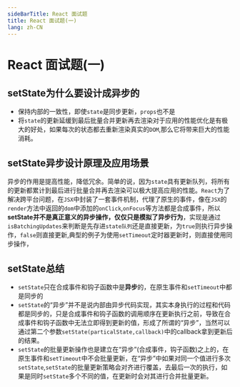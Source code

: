 ```yaml
---
sideBarTitle: React 面试题
title: React 面试题(一)
lang: zh-CN
---
```


# React 面试题(一)

## setState为什么要设计成异步的
- 保持内部的一致性，即使`state`是同步更新，`props`也不是
- 将`state`的更新延缓到最后批量合并更新再去渲染对于应用的性能优化是有极大的好处，如果每次的状态都去重新渲染真实的`DOM`,那么它将带来巨大的性能消耗。

## setState异步设计原理及应用场景
异步的作用是提高性能，降低冗余。简单的说，因为`state`具有更新队列，将所有的更新都累计到最后进行批量合并再去渲染可以极大提高应用的性能。`React`为了解决跨平台问题，在`JSX`中封装了一套事件机制，代理了原生的事件，像在`JSX`的`render`方法中返回的`dom`中添加的`onClick`,`onFocus`等方法都是合成事件，所以**setState并不是真正意义的异步操作，仅仅只是模拟了异步行为**，实现是通过`isBatchingUpdates`来判断是先存进`state队列`还是直接更新，为`true`则执行异步操作，`false`则直接更新,典型的例子为使用`setTimeout`定时器更新时，则直接使用同步操作，

## setState总结
- `setState`只在合成事件和钩子函数中是**异步**的，在原生事件和`setTimeout`中都是同步的
- `setState`的“异步”并不是说内部由异步代码实现，其实本身执行的过程和代码都是同步的，只是合成事件和钩子函数的调用顺序在更新执行之前，导致在合成事件和钩子函数中无法立即得到更新的值，形成了所谓的“异步”，当然可以通过第二个参数`setState(particalState,callback)`中的callback拿到更新后的结果。
- `setState`的批量更新操作也是建立在“异步”(合成事件，钩子函数)之上的，在原生事件和`setTimeout`中不会批量更新，在“异步”中如果对同一个值进行多次`setState`,`setState`的批量更新策略会对齐进行覆盖，去最后一次的执行，如果是同时`setState`多个不同的值，在更新时会对其进行合并批量更新。